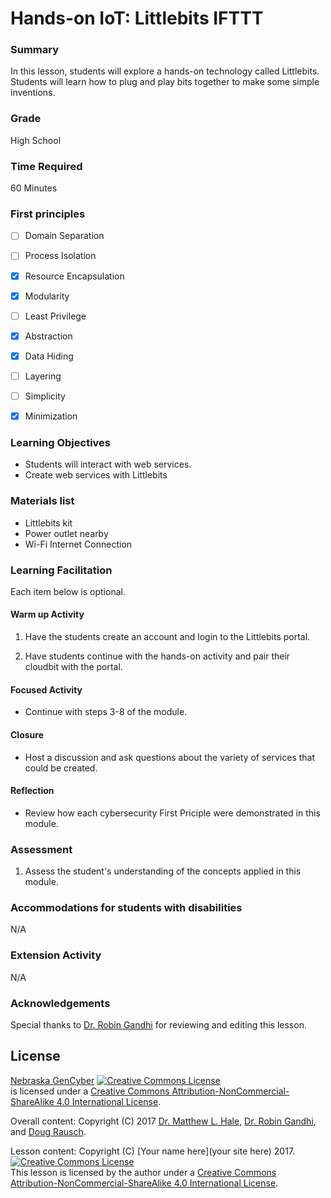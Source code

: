 # Hands-on IoT: Littlebits IFTTT

### Summary
In this lesson, students will explore a hands-on technology called Littlebits. Students will learn how to plug and play bits together to make some simple inventions. 

### Grade
High School

### Time Required
60 Minutes

### First principles
- [ ] Domain Separation
- [ ] Process Isolation
- [x] Resource Encapsulation
- [x] Modularity
- [ ] Least Privilege
- [x] Abstraction
- [x] Data Hiding
- [ ] Layering
- [ ] Simplicity
- [x] Minimization


### Learning Objectives

* Students will interact with web services.
* Create web services with Littlebits


### Materials list

* Littlebits kit
* Power outlet nearby
* Wi-Fi Internet Connection

### Learning Facilitation

Each item below is optional.

#### Warm up Activity

1. Have the students create an account and login to the Littlebits portal.

2. Have students continue with the hands-on activity and pair their cloudbit with the portal.

#### Focused Activity

* Continue with steps 3-8 of the module.

#### Closure

* Host a discussion and ask questions about the variety of services that could be created.

#### Reflection

* Review how each cybersecurity First Priciple were demonstrated in this module.

### Assessment

1. Assess the student's understanding of the concepts applied in this module.


[comment]: # (Quiz / Presentation / Project / Writing Assignment / Observation / Walk Around / Oral Questioning / Other)

### Accommodations for students with disabilities

N/A

### Extension Activity 

N/A

### Acknowledgements

Special thanks to [Dr. Robin Gandhi](http://faculty.ist.unomaha.edu/rgandhi/) for reviewing and editing this lesson.

## License
[Nebraska GenCyber](https://github.com/MLHale/nebraska-gencyber) <a rel="license" href="http://creativecommons.org/licenses/by-nc-sa/4.0/"><img alt="Creative Commons License" style="border-width:0" src="https://i.creativecommons.org/l/by-nc-sa/4.0/88x31.png" /></a><br /> is licensed under a <a rel="license" href="http://creativecommons.org/licenses/by-nc-sa/4.0/">Creative Commons Attribution-NonCommercial-ShareAlike 4.0 International License</a>.

Overall content: Copyright (C) 2017  [Dr. Matthew L. Hale](http://faculty.ist.unomaha.edu/mhale/), [Dr. Robin Gandhi](http://faculty.ist.unomaha.edu/rgandhi/), and [Doug Rausch](http://www.bellevue.edu/about/leadership/faculty/rausch-douglas).

Lesson content: Copyright (C) [Your name here](your site here) 2017.
<a rel="license" href="http://creativecommons.org/licenses/by-nc-sa/4.0/"><img alt="Creative Commons License" style="border-width:0" src="https://i.creativecommons.org/l/by-nc-sa/4.0/88x31.png" /></a><br /><span xmlns:dct="http://purl.org/dc/terms/" property="dct:title">This lesson</span> is licensed by the author under a <a rel="license" href="http://creativecommons.org/licenses/by-nc-sa/4.0/">Creative Commons Attribution-NonCommercial-ShareAlike 4.0 International License</a>.
